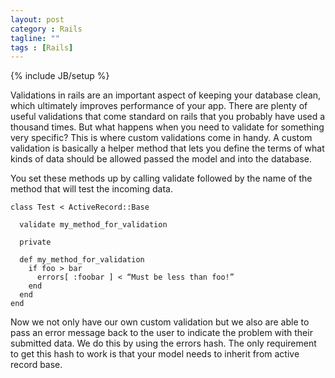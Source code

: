 ```yaml
---
layout: post
category : Rails
tagline: ""
tags : [Rails]
---
```

{% include JB/setup %}

Validations in rails are an important aspect of keeping your database clean, which ultimately improves performance of your app. There are plenty of useful validations that come standard on rails that you probably have used a thousand times. But what happens when you need to validate for something very specific? This is where custom validations come in handy. A custom validation is basically a helper method that lets you define the terms of what kinds of data should be allowed passed the model and into the database.

You set these methods up by calling validate followed by the name of the method that will test the incoming data.

```
class Test < ActiveRecord::Base

  validate my_method_for_validation

  private

  def my_method_for_validation
    if foo > bar
      errors[ :foobar ] < “Must be less than foo!”
    end
  end
end
```


Now we not only have our own custom validation but we also are able to pass an error message back to the user to indicate the problem with their submitted data. We do this by using the errors hash. The only requirement to get this hash to work is that your model needs to inherit from active record base.